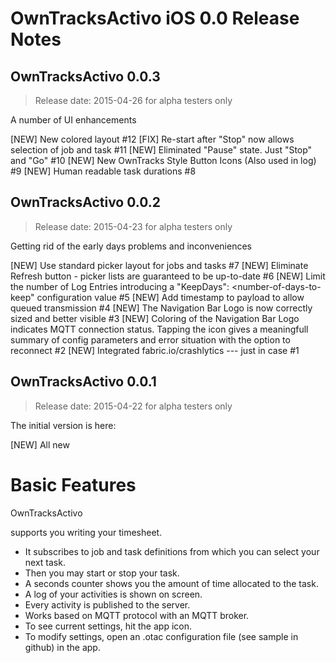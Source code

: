 OwnTracksActivo iOS 0.0 Release Notes
=====================================

## OwnTracksActivo 0.0.3
>Release date: 2015-04-26 for alpha testers only

A number of UI enhancements

[NEW] New colored layout #12
[FIX] Re-start after "Stop" now allows selection of job and task #11
[NEW] Eliminated "Pause" state. Just "Stop" and "Go" #10
[NEW] New OwnTracks Style Button Icons (Also used in log) #9
[NEW] Human readable task durations #8


## OwnTracksActivo 0.0.2
>Release date: 2015-04-23 for alpha testers only

Getting rid of the early days problems and inconveniences

[NEW] Use standard picker layout for jobs and tasks #7
[NEW] Eliminate Refresh button - picker lists are guaranteed to be up-to-date #6
[NEW] Limit the number of Log Entries introducing a "KeepDays": <number-of-days-to-keep" configuration value #5
[NEW] Add timestamp to payload to allow queued transmission #4
[NEW] The Navigation Bar Logo is now correctly sized and better visible #3
[NEW] Coloring of the Navigation Bar Logo indicates MQTT connection status. Tapping the icon gives a meaningfull summary of config parameters and error situation with the option to reconnect #2
[NEW] Integrated fabric.io/crashlytics --- just in case #1


## OwnTracksActivo 0.0.1
>Release date: 2015-04-22 for alpha testers only

The initial version is here:

[NEW] All new


Basic Features
==============

OwnTracksActivo

supports you writing your timesheet.

* It subscribes to job and task definitions from which you can select your next task.
* Then you may start or stop your task.
* A seconds counter shows you the amount of time allocated to the task.
* A log of your activities is shown on screen.
* Every activity is published to the server.
* Works based on MQTT protocol with an MQTT broker.
* To see current settings, hit the app icon.
* To modify settings, open an .otac configuration file (see sample in github) in the app.



